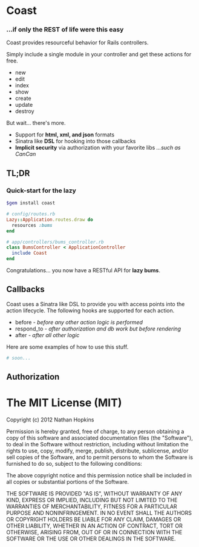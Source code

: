 # Coast

### ...if only the REST of life were this easy

Coast provides resourceful behavior for Rails controllers.

Simply include a single module in your controller and get these actions for free.

* new
* edit
* index
* show
* create
* update
* destroy

But wait... there's more.

* Support for **html, xml, and json** formats
* Sinatra like **DSL** for hooking into those callbacks
* **Implicit security** via authorization with your favorite libs *...such as CanCan*

## TL;DR
### Quick-start for the lazy

```bash
$gem install coast
```

```ruby
# config/routes.rb
Lazy::Application.routes.draw do
  resources :bums
end
```

```ruby
# app/controllers/bums_controller.rb
class BumsController < ApplicationController
  include Coast
end
```

Congratulations... you now have a RESTful API for **lazy bums**.

## Callbacks

Coast uses a Sinatra like DSL to provide you with access points into the action lifecycle.
The following hooks are supported for each action.

* before *- before any other action logic is performed*
* respond_to *- after authorization and db work but before rendering*
* after *- after all other logic*

Here are some examples of how to use this stuff.

```ruby
# soon...
```

## Authorization





# The MIT License (MIT)
Copyright (c) 2012 Nathan Hopkins

Permission is hereby granted, free of charge, to any person obtaining a copy of this software and associated documentation files (the "Software"), to deal in the Software without restriction, including without limitation the rights to use, copy, modify, merge, publish, distribute, sublicense, and/or sell copies of the Software, and to permit persons to whom the Software is furnished to do so, subject to the following conditions:

The above copyright notice and this permission notice shall be included in all copies or substantial portions of the Software.

THE SOFTWARE IS PROVIDED "AS IS", WITHOUT WARRANTY OF ANY KIND, EXPRESS OR IMPLIED, INCLUDING BUT NOT LIMITED TO THE WARRANTIES OF MERCHANTABILITY, FITNESS FOR A PARTICULAR PURPOSE AND NONINFRINGEMENT. IN NO EVENT SHALL THE AUTHORS OR COPYRIGHT HOLDERS BE LIABLE FOR ANY CLAIM, DAMAGES OR OTHER LIABILITY, WHETHER IN AN ACTION OF CONTRACT, TORT OR OTHERWISE, ARISING FROM, OUT OF OR IN CONNECTION WITH THE SOFTWARE OR THE USE OR OTHER DEALINGS IN THE SOFTWARE.
